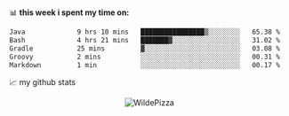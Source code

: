 📊 **this week i spent my time on:**
<!--START_SECTION:waka-->

```txt
Java             9 hrs 10 mins   ████████████████▒░░░░░░░░   65.38 %
Bash             4 hrs 21 mins   ███████▓░░░░░░░░░░░░░░░░░   31.02 %
Gradle           25 mins         ▓░░░░░░░░░░░░░░░░░░░░░░░░   03.08 %
Groovy           2 mins          ░░░░░░░░░░░░░░░░░░░░░░░░░   00.31 %
Markdown         1 min           ░░░░░░░░░░░░░░░░░░░░░░░░░   00.17 %
```

<!--END_SECTION:waka-->


📈 my github stats

<p align="center"> <img src="https://github-readme-stats.vercel.app/api?username=WildePizza&show_icons=true&theme=gotham" alt="WildePizza" />




